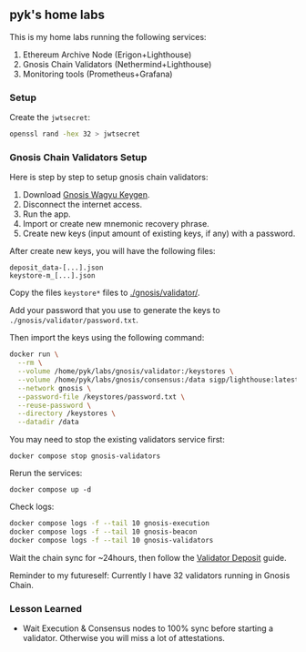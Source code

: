 ## pyk's home labs

This is my home labs running the following services:

1. Ethereum Archive Node (Erigon+Lighthouse)
2. Gnosis Chain Validators (Nethermind+Lighthouse)
3. Monitoring tools (Prometheus+Grafana)

### Setup

Create the `jwtsecret`:

```sh
openssl rand -hex 32 > jwtsecret
```

### Gnosis Chain Validators Setup

Here is step by step to setup gnosis chain validators:

1. Download [Gnosis Wagyu Keygen](https://docs.gnosischain.com/node/guide/validator/generate-keys/wagyu).
2. Disconnect the internet access.
3. Run the app.
4. Import or create new mnemonic recovery phrase.
5. Create new keys (input amount of existing keys, if any) with a password.

After create new keys, you will have the following files:

```
deposit_data-[...].json
keystore-m_[...].json
```

Copy the files `keystore*` files to [./gnosis/validator/](./gnosis/validator).

Add your password that you use to generate the keys to `./gnosis/validator/password.txt`.

Then import the keys using the following command:

```sh
docker run \
  --rm \
  --volume /home/pyk/labs/gnosis/validator:/keystores \
  --volume /home/pyk/labs/gnosis/consensus:/data sigp/lighthouse:latest-modern lighthouse account validator import \
  --network gnosis \
  --password-file /keystores/password.txt \
  --reuse-password \
  --directory /keystores \
  --datadir /data
```

You may need to stop the existing validators service first:

```
docker compose stop gnosis-validators
```

Rerun the services:

```
docker compose up -d
```

Check logs:

```sh
docker compose logs -f --tail 10 gnosis-execution
docker compose logs -f --tail 10 gnosis-beacon
docker compose logs -f --tail 10 gnosis-validators
```

Wait the chain sync for ~24hours, then follow the [Validator Deposit](https://docs.gnosischain.com/node/guide/validator/deposit) guide.

Reminder to my futureself: Currently I have 32 validators running in Gnosis Chain.


### Lesson Learned

- Wait Execution & Consensus nodes to 100% sync before starting a validator. Otherwise you will miss a lot of attestations.